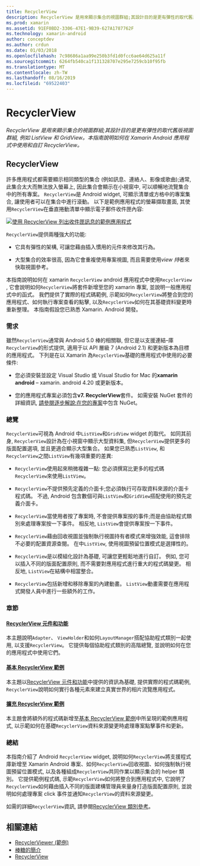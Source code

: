 ```yaml
---
title: RecyclerView
description: RecyclerView 是用來顯示集合的視圖群組;其設計目的是更有彈性的取代舊版視圖群組, 例如 ListView 和 GridView。  本指南說明如何在 Xamarin Android 應用程式中使用和自訂 RecyclerView。
ms.prod: xamarin
ms.assetid: 91EF0BD2-3306-47E1-9B39-627A1787762F
ms.technology: xamarin-android
author: conceptdev
ms.author: crdun
ms.date: 01/03/2018
ms.openlocfilehash: 7c98686a1aa99e250b3fd1d0fcc6ae64d625a11f
ms.sourcegitcommit: 6264fb540ca1f131328707e295e7259cb10f95fb
ms.translationtype: MT
ms.contentlocale: zh-TW
ms.lasthandoff: 08/16/2019
ms.locfileid: "69522403"
---
```

# <a name="recyclerview"></a>RecyclerView

_RecyclerView 是用來顯示集合的視圖群組;其設計目的是更有彈性的取代舊版視圖群組, 例如 ListView 和 GridView。本指南說明如何在 Xamarin Android 應用程式中使用和自訂 RecyclerView。_

## <a name="recyclerview"></a>RecyclerView

許多應用程式都需要顯示相同類型的集合 (例如訊息、連絡人、影像或歌曲);通常, 此集合太大而無法放入螢幕上, 因此集合會顯示在小視窗中, 可以順暢地流覽集合中的所有專案。
`RecyclerView`是 Android widget, 可顯示清單或方格中的專案集合, 讓使用者可以在集合中進行滾動。 以下是範例應用程式的螢幕擷取畫面, 其使用`RecyclerView`在垂直捲動清單中顯示電子郵件收件匣內容:

[![使用 RecyclerView 列出收件匣訊息的範例應用程式](images/01-recyclerview-example-sml.png)](images/01-recyclerview-example.png#lightbox)

`RecyclerView`提供兩種強大的功能:

- 它具有彈性的架構, 可讓您藉由插入慣用的元件來修改其行為。

- 大型集合的效率很高, 因為它會重複使用專案視圖, 而且需要使用*view 持*者來快取視圖參考。

本指南說明如何在 xamarin `RecyclerView` android 應用程式中使用`RecyclerView` , 它會說明如何`RecyclerView`將套件新增至您的 xamarin 專案, 並說明一般應用程式中的函式。 我們提供了實際的程式碼範例, 示範如何`RecyclerView`將整合到您的應用程式、如何執行專案查看的點擊, 以及`RecyclerView`如何在其基礎資料變更時重新整理。 本指南假設您已熟悉 Xamarin. Android 開發。


### <a name="requirements"></a>需求

雖然`RecyclerView`通常與 Android 5.0 棒的相關聯, 但它是以支援連結&ndash;庫`RecyclerView`的形式提供, 適用于以 API 層級 7 (Android 2.1) 和更新版本為目標的應用程式。 下列是在以 Xamarin 為`RecyclerView`基礎的應用程式中使用的必要條件:

- 您必須安裝並設定 Visual Studio 或 Visual Studio for Mac 的**xamarin android** &ndash; xamarin. android 4.20 或更新版本。

- 您的應用程式專案必須包含**v7. RecyclerView**套件。 如需安裝 NuGet 套件的詳細資訊, [請參閱逐步解說:在您的專案](https://docs.microsoft.com/visualstudio/mac/nuget-walkthrough)中包含 NuGet。


### <a name="overview"></a>總覽

`RecyclerView`可視為 Android 中`ListView`和`GridView` widget 的取代。 如同其前身, `RecyclerView`設計為在小視窗中顯示大型資料集, 但`RecyclerView`提供更多的版面配置選項, 並且更適合顯示大型集合。 如果您已熟悉`ListView`, 和`RecyclerView`之間`ListView`有幾項重要的差異:

- `RecyclerView`使用起來稍微複雜一點: 您必須撰寫比更多的程式碼`RecyclerView`來使用`ListView`。

- `RecyclerView`不提供預先定義的介面卡;您必須執行可存取資料來源的介面卡程式碼。 不過, Android 包含數個可與`ListView`和`GridView`搭配使用的預先定義介面卡。

- `RecyclerView`當使用者按了專案時, 不會提供專案按的事件;而是由協助程式類別來處理專案按一下事件。 相反地, `ListView`會提供專案按一下事件。

- `RecyclerView`藉由回收視圖並強制執行視圖持有者模式來增強效能, 這會排除不必要的配置資源查閱。 在中`ListView`, 使用視圖預留位置模式是選擇性的。

- `RecyclerView`是以模組化設計為基礎, 可讓您更輕鬆地進行自訂。 例如, 您可以插入不同的版面配置原則, 而不需要對應用程式進行重大的程式碼變更。
    相反地, `ListView`在結構中相當整合。

- `RecyclerView`包括新增和移除專案的內建動畫。 `ListView`動畫需要在應用程式開發人員中進行一些額外的工作。


### <a name="sections"></a>章節

#### <a name="recyclerview-parts-and-functionalityandroiduser-interfacelayoutsrecycler-viewparts-and-functionalitymd"></a>[RecyclerView 元件和功能](~/android/user-interface/layouts/recycler-view/parts-and-functionality.md)

本主題說明`Adapter`、 `ViewHolder`和如何`LayoutManager`搭配協助程式類別一起使用, 以支援`RecyclerView`。
它提供每個協助程式類別的高階總覽, 並說明如何在您的應用程式中使用它們。

#### <a name="a-basic-recyclerview-exampleandroiduser-interfacelayoutsrecycler-viewrecyclerview-examplemd"></a>[基本 RecyclerView 範例](~/android/user-interface/layouts/recycler-view/recyclerview-example.md)

本主題以[RecyclerView 元件和功能](~/android/user-interface/layouts/recycler-view/parts-and-functionality.md)中提供的資訊為基礎, 提供實際的程式碼範例, `RecyclerView`說明如何實行各種元素來建立真實世界的相片流覽應用程式。

#### <a name="extending-the-recyclerview-exampleandroiduser-interfacelayoutsrecycler-viewextending-the-examplemd"></a>[擴充 RecyclerView 範例](~/android/user-interface/layouts/recycler-view/extending-the-example.md)

本主題會將額外的程式碼新增至[基本 RecyclerView 範例](~/android/user-interface/layouts/recycler-view/recyclerview-example.md)中所呈現的範例應用程式, 以示範如何在基礎`RecyclerView`資料來源變更時處理專案點擊事件和更新。


### <a name="summary"></a>總結

本指南介紹了 Android `RecyclerView` widget, 說明如何`RecyclerView`將支援程式庫新增至 Xamarin Android 專案、如何`RecyclerView`回收視圖、如何強制執行視圖預留位置模式, 以及各種組成`RecyclerView`共同作業以顯示集合的 helper 類別。 它提供範例程式碼, 示範`RecyclerView`如何將整合到應用程式中, 它說明了`RecyclerView`如何藉由插入不同的版面建構管理員來量身打造版面配置原則, 並說明如何處理專案 click 事件並通知`RecyclerView`的資料來源變更。

如需的詳細`RecyclerView`資訊, 請參閱[RecyclerView 類別參考](https://developer.android.com/reference/android/support/v7/widget/RecyclerView.html)。


## <a name="related-links"></a>相關連結

- [RecyclerViewer (範例)](https://docs.microsoft.com/samples/xamarin/monodroid-samples/android50-recyclerviewer)
- [棒糖的簡介](~/android/platform/lollipop.md)
- [RecyclerView](https://developer.android.com/reference/android/support/v7/widget/RecyclerView.html)
